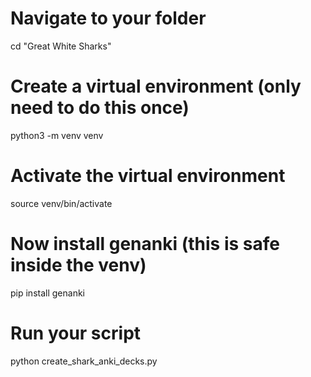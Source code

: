 # Navigate to your folder
cd "Great White Sharks"

# Create a virtual environment (only need to do this once)
python3 -m venv venv

# Activate the virtual environment
source venv/bin/activate

# Now install genanki (this is safe inside the venv)
pip install genanki

# Run your script
python create_shark_anki_decks.py
